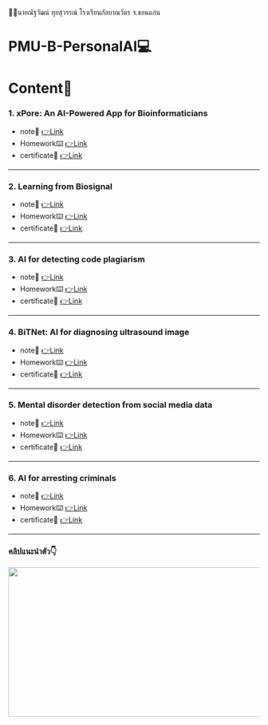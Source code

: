🙍‍♂️นายณัฐวัฒน์ ทุยสุวรรณ์ โรงเรียนกัลยาณวัตร จ.ขอนแก่น
# PMU-B-PersonalAI💻
# Content📑
### 1. xPore: An AI-Powered App for Bioinformaticians 
- note📒 [👉Link](https://github.com/Natthawat02T/PMU-B-PersonalAI/blob/main/notes/1xpor.pdf)
- Homework⌨️ [👉Link](https://github.com/Natthawat02T/PMU-B-PersonalAI/blob/main/GMM.ipynb)
- certificate📜 [👉Link](https://github.com/Natthawat02T/PMU-B-PersonalAI/blob/main/certificate/1.pdf)
---
### 2. Learning from Biosignal  
- note📒 [👉Link](https://github.com/Natthawat02T/PMU-B-PersonalAI/blob/main/notes/2biosignal.pdf)
- Homework⌨️ [👉Link](https://github.com/Natthawat02T/PMU-B-PersonalAI/tree/main/pmub-learning-biosignals-main)
- certificate📜 [👉Link](https://github.com/Natthawat02T/PMU-B-PersonalAI/blob/main/certificate/2.pdf)
---
### 3. AI for detecting code plagiarism 
- note📒 [👉Link](https://github.com/Natthawat02T/PMU-B-PersonalAI/blob/main/notes/3code.pdf)
- Homework⌨️  [👉Link](https://github.com/Natthawat02T/PMU-B-PersonalAI/blob/main/%E0%B8%B7natthawatPMU_B_CodingAI_CodeCloneDetection_Workshop.ipynb)
- certificate📜 [👉Link](https://github.com/Natthawat02T/PMU-B-PersonalAI/blob/main/certificate/3.pdf)
---
### 4. BiTNet: AI for diagnosing ultrasound image 
- note📒 [👉Link](https://github.com/Natthawat02T/PMU-B-PersonalAI/blob/main/notes/4bitnet.pdf)
- Homework⌨️  [👉Link](https://github.com/Natthawat02T/PMU-B-PersonalAI/blob/main/PMUB_Personal_AI_Image_classification_EfficientNetB5.ipynb)
- certificate📜 [👉Link](https://github.com/Natthawat02T/PMU-B-PersonalAI/blob/main/certificate/4.pdf)
---
### 5. Mental disorder detection from social media data 
- note📒 [👉Link](https://github.com/Natthawat02T/PMU-B-PersonalAI/blob/main/notes/5Social.pdf)
- Homework⌨️  [👉Link](https://github.com/Natthawat02T/PMU-B-PersonalAI/blob/main/E_san_coding.ipynb)
- certificate📜 [👉Link](https://github.com/Natthawat02T/PMU-B-PersonalAI/blob/main/certificate/5.pdf)
---
### 6. AI for arresting criminals  
- note📒 [👉Link](https://github.com/Natthawat02T/PMU-B-PersonalAI/blob/main/notes/6criminals.pdf)
- Homework⌨️ [👉Link](https://github.com/Natthawat02T/PMU-B-PersonalAI/blob/main/Train_Yolov8_Object_Detection_on_Custom_Dataset.ipynb)
- certificate📜 [👉Link](https://github.com/Natthawat02T/PMU-B-PersonalAI/blob/main/certificate/6.pdf)
---
### คลิปแนะนำตัว👇
[<img src="https://img2.pic.in.th/pic/-2d9792f79e6edb0ca.png" width="550" height="300" />](https://youtu.be/PtwbDncIk3U?si=CxP9FYWa8-xtLinN)

